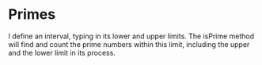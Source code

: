 # Primes

I define an interval, typing in its lower and upper limits.
The isPrime method will find and count the prime numbers within this limit, including the upper and the lower limit in its process.
